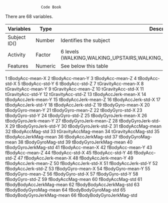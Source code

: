 
					Code Book

There are 68 variables.

Variables    | Type    | Description
------------ | ------- | -----------Subject ID() | Number  | Identifies the subjectActivity     | Factor  | 6 levels (WALKING,WALKING_UPSTAIRS,WALKING_DOWNSTAIRS,SITTING,STANDING,LAYING) Features     | Numeric | See below this table

1tBodyAcc-mean-X2tBodyAcc-mean-Y3tBodyAcc-mean-Z4tBodyAcc-std-X5tBodyAcc-std-Y6tBodyAcc-std-Z7tGravityAcc-mean-X8tGravityAcc-mean-Y9tGravityAcc-mean-Z10tGravityAcc-std-X11tGravityAcc-std-Y12tGravityAcc-std-Z13tBodyAccJerk-mean-X14tBodyAccJerk-mean-Y15tBodyAccJerk-mean-Z16tBodyAccJerk-std-X17tBodyAccJerk-std-Y18tBodyAccJerk-std-Z19tBodyGyro-mean-X20tBodyGyro-mean-Y21tBodyGyro-mean-Z22tBodyGyro-std-X23tBodyGyro-std-Y24tBodyGyro-std-Z25tBodyGyroJerk-mean-X26tBodyGyroJerk-mean-Y27tBodyGyroJerk-mean-Z28tBodyGyroJerk-std-X29tBodyGyroJerk-std-Y30tBodyGyroJerk-std-Z31tBodyAccMag-mean32tBodyAccMag-std33tGravityAccMag-mean34tGravityAccMag-std35tBodyAccJerkMag-mean36tBodyAccJerkMag-std37tBodyGyroMag-mean38tBodyGyroMag-std39tBodyGyroJerkMag-mean40tBodyGyroJerkMag-std41fBodyAcc-mean-X42fBodyAcc-mean-Y43fBodyAcc-mean-Z44fBodyAcc-std-X45fBodyAcc-std-Y46fBodyAcc-std-Z47fBodyAccJerk-mean-X48fBodyAccJerk-mean-Y49fBodyAccJerk-mean-Z50fBodyAccJerk-std-X51fBodyAccJerk-std-Y52fBodyAccJerk-std-Z53fBodyGyro-mean-X54fBodyGyro-mean-Y55fBodyGyro-mean-Z56fBodyGyro-std-X57fBodyGyro-std-Y58fBodyGyro-std-Z59fBodyAccMag-mean60fBodyAccMag-std61fBodyBodyAccJerkMag-mean62fBodyBodyAccJerkMag-std63fBodyBodyGyroMag-mean64fBodyBodyGyroMag-std65fBodyBodyGyroJerkMag-mean66fBodyBodyGyroJerkMag-std
